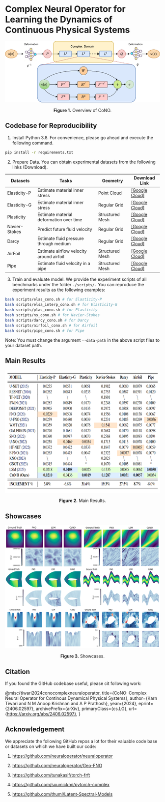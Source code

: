 
# Complex Neural Operator for Learning the Dynamics of Continuous Physical Systems

<p align="center">
<img src=".\fig\maincono (1).png" height = "200" alt="" align=center />
<br><br>
<b>Figure 1.</b> Overview of CoNO.
</p>


## Codebase for Reproducibility

1. Install Python 3.8. For convenience, please go ahead and execute the following command.

```bash
pip install -r requirements.txt
```

2. Prepare Data. You can obtain experimental datasets from the following links (Download).


| Datasets       | Tasks                                    | Geometry        | Download Link                                                         |
| ------------- | --------------------------------------- | --------------- | ------------------------------------------------------------ |
| Elasticity-P  | Estimate material inner stress          | Point Cloud     | [[Google Cloud]](https://drive.google.com/drive/folders/1YBuaoTdOSr_qzaow-G-iwvbUI7fiUzu8) |
| Elasticity-G  | Estimate material inner stress          | Regular Grid    | [[Google Cloud]](https://drive.google.com/drive/folders/1YBuaoTdOSr_qzaow-G-iwvbUI7fiUzu8) |
| Plasticity    | Estimate material deformation over time | Structured Mesh | [[Google Cloud]](https://drive.google.com/drive/folders/1YBuaoTdOSr_qzaow-G-iwvbUI7fiUzu8) |
| Navier-Stokes | Predict future fluid velocity           | Regular Grid    | [[Google Cloud]](https://drive.google.com/drive/folders/1UnbQh2WWc6knEHbLn-ZaXrKUZhp7pjt-) |
| Darcy         | Estimate fluid pressure through medium  | Regular Grid    | [[Google Cloud]](https://drive.google.com/drive/folders/1UnbQh2WWc6knEHbLn-ZaXrKUZhp7pjt-) |
| AirFoil       | Estimate airﬂow velocity around airfoil | Structured Mesh | [[Google Cloud]](https://drive.google.com/drive/folders/1YBuaoTdOSr_qzaow-G-iwvbUI7fiUzu8) |
| Pipe          | Estimate fluid velocity in a pipe       | Structured Mesh | [[Google Cloud]](https://drive.google.com/drive/folders/1YBuaoTdOSr_qzaow-G-iwvbUI7fiUzu8) |

3. Train and evaluate model. We provide the experiment scripts of all benchmarks under the folder `./scripts/.` You can reproduce the experiment results as the following examples:

```bash
bash scripts/elas_cono.sh # for Elasticity-P
bash scripts/elsa_interp_cono.sh # for Elasticity-G
bash scripts/plas_cono.sh # for Plasticity
bash scripts/ns_cono.sh # for Navier-Stokes
bash scripts/darcy_cono.sh # for Darcy
bash scripts/airfoil_cono.sh # for Airfoil
bash scripts/pipe_cono.sh # for Pipe
```
Note: You must change the argument `--data-path` in the above script files to your dataset path.

## Main Results

<p align="center">
<img src=".\fig\mainresults.png" height = "400" alt="" align=center />
<br><br>
<b>Figure 2.</b> Main Results.
</p>

## Showcases

<p align="center">
<img src=".\fig\bigshowcase (1).png" height = "400" alt="" align=center />
<br><br>
<b>Figure 3.</b> Showcases.
</p>

## Citation

If you found the GitHub codebase useful, please cit following work:

@misc{tiwari2024conocomplexneuraloperator,
      title={CoNO: Complex Neural Operator for Continous Dynamical Physical Systems}, 
      author={Karn Tiwari and N M Anoop Krishnan and A P Prathosh},
      year={2024},
      eprint={2406.02597},
      archivePrefix={arXiv},
      primaryClass={cs.LG},
      url={https://arxiv.org/abs/2406.02597}, 
}

## Acknowledgement

We appreciate the following GitHub repos a lot for their valuable code base or datasets on which we have built our code:

1) https://github.com/neuraloperator/neuraloperator

2) https://github.com/neuraloperator/Geo-FNO

3) https://github.com/tunakasif/torch-frft

5) https://github.com/soumickmj/pytorch-complex

6) https://github.com/thuml/Latent-Spectral-Models
